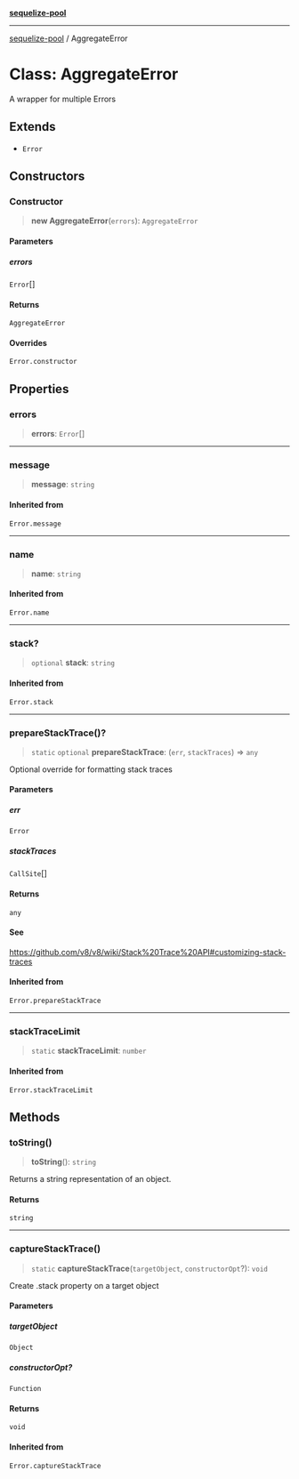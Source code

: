 [**sequelize-pool**](../README.md)

***

[sequelize-pool](../README.md) / AggregateError

# Class: AggregateError

A wrapper for multiple Errors

## Extends

- `Error`

## Constructors

### Constructor

> **new AggregateError**(`errors`): `AggregateError`

#### Parameters

##### errors

`Error`[]

#### Returns

`AggregateError`

#### Overrides

`Error.constructor`

## Properties

### errors

> **errors**: `Error`[]

***

### message

> **message**: `string`

#### Inherited from

`Error.message`

***

### name

> **name**: `string`

#### Inherited from

`Error.name`

***

### stack?

> `optional` **stack**: `string`

#### Inherited from

`Error.stack`

***

### prepareStackTrace()?

> `static` `optional` **prepareStackTrace**: (`err`, `stackTraces`) => `any`

Optional override for formatting stack traces

#### Parameters

##### err

`Error`

##### stackTraces

`CallSite`[]

#### Returns

`any`

#### See

https://github.com/v8/v8/wiki/Stack%20Trace%20API#customizing-stack-traces

#### Inherited from

`Error.prepareStackTrace`

***

### stackTraceLimit

> `static` **stackTraceLimit**: `number`

#### Inherited from

`Error.stackTraceLimit`

## Methods

### toString()

> **toString**(): `string`

Returns a string representation of an object.

#### Returns

`string`

***

### captureStackTrace()

> `static` **captureStackTrace**(`targetObject`, `constructorOpt`?): `void`

Create .stack property on a target object

#### Parameters

##### targetObject

`Object`

##### constructorOpt?

`Function`

#### Returns

`void`

#### Inherited from

`Error.captureStackTrace`
